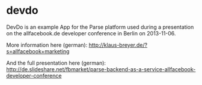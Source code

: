 devdo
=====

DevDo is an example App for the Parse platform used during a presentation on the allfacebook.de developer conference in Berlin on 2013-11-06. 

More information here (german): http://klaus-breyer.de/?s=allfacebook+marketing


And the full presentation here  (german): http://de.slideshare.net/fbmarket/parse-backend-as-a-service-allfacebook-developer-conference
